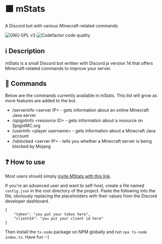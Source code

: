 # 🟩 mStats
A Discord bot with various Minecraft-related commands

![GNU GPL v3](https://img.shields.io/github/license/TNT10128/mStats?style=for-the-badge)
![Codefactor code quality](https://img.shields.io/codefactor/grade/github/TNT10128/mStats?style=for-the-badge)

## ℹ️ Description
mStats is a small Discord bot written with Discord.js version 14 that offers Minecraft-related commands to improve your server.

## 🤖 Commands

Below are the commands currently available in mStats. This list will grow as more features are added to the bot.
- /serverinfo \<server IP> - gets information about an online Minecraft Java server
- /spigotinfo \<resource ID> - gets information about a resource on SpigotMC.org
- /userinfo \<player username> - gets information about a Minecraft Java account
- /isblocked \<server IP> - tells you whether a Minecraft server is being blocked by Mojang

## ❓ How to use
Most users should simply [invite MStats with this link](https://discord.com/api/oauth2/authorize?client_id=1045365024425775114&permissions=313344&scope=bot%20applications.commands).

If you're an advanced user and want to self-host, create a file named `config.json` in the root directory of the project. Paste the following into the file, obviously replacing the placeholders with their values from the Discord developer dashboard.
```
{ 
	"token": "you put your token here", 
	"clientId": "you put your client id here" 
}
```
Then install the `ts-node` package on NPM globally and run `npx ts-node index.ts`.
Have fun :-)
